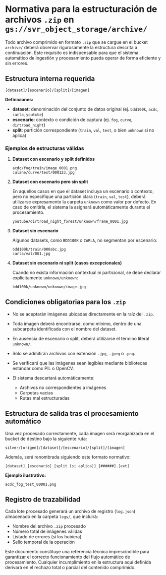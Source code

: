 # **Normativa para la estructuración de archivos `.zip` en `gs://svr_object_storage/archive/`**

Todo archivo comprimido en formato `.zip` que se cargue en el bucket `archive/` deberá observar rigurosamente la estructura descrita a continuación. Este requisito es indispensable para que el sistema automático de ingestión y procesamiento pueda operar de forma eficiente y sin errores.

## **Estructura interna requerida**

```plaintext
[dataset]/[escenario]/[split]/[imagen]
```

**Definiciones:**

* **dataset**: denominación del conjunto de datos original (ej. `bdd100k`, `acdc`, `carla`, `youtube`)
* **escenario**: contexto o condición de captura (ej. `fog`, `curve`, `dirtroad_night`)
* **split**: partición correspondiente (`train`, `val`, `test`, o bien `unknown` si no aplica)

### **Ejemplos de estructuras válidas**

1. **Dataset con escenario y split definidos**

    ```plaintext
    acdc/fog/train/image_0001.png
    culane/curve/test/000123.jpg
    ```

2. **Dataset con escenario pero sin split**

    En aquellos casos en que el dataset incluya un escenario o contexto, pero no especifique una partición clara (`train`, `val`, `test`), deberá utilizarse expresamente la carpeta `unknown` como valor por defecto. En caso de omitirla, el sistema la asignará automáticamente durante el procesamiento.

    ```plaintext
    youtube/dirtroad_night_forest/unknown/frame_0001.jpg
    ```

3. **Dataset sin escenario**

    Algunos datasets, como `BDD100K` o `CARLA`, no segmentan por escenario:

    ```plaintext
    bdd100k/train/000abc.jpg
    carla/val/001.jpg
    ```

4. **Dataset sin escenario ni split (casos excepcionales)**

    Cuando no exista información contextual ni particional, se debe declarar explícitamente `unknown/unknown`:

    ```plaintext
    bdd100k/unknown/unknown/image.jpg
    ```

## **Condiciones obligatorias para los `.zip`**

* No se aceptarán imágenes ubicadas directamente en la raíz del `.zip`.
* Toda imagen deberá encontrarse, como mínimo, dentro de una subcarpeta identificada con el nombre del dataset.
* En ausencia de escenario o split, deberá utilizarse el término literal `unknown/`.
* Solo se admitirán archivos con extensión `.jpg`, `.jpeg` o `.png`.
* Se verificará que las imágenes sean legibles mediante bibliotecas estándar como PIL o OpenCV.
* El sistema descartará automáticamente:

  * Archivos no correspondientes a imágenes
  * Carpetas vacías
  * Rutas mal estructuradas

## **Estructura de salida tras el procesamiento automático**

Una vez procesado correctamente, cada imagen será reorganizada en el bucket de destino bajo la siguiente ruta:

```plaintext
silver/[origen]/[dataset]/[escenario]/[split]/[imagen]
```

Además, será renombrada siguiendo este formato normativo:

```plaintext
[dataset]_[escenario]_[split (si aplica)]_[######].[ext]
```

**Ejemplo ilustrativo:**

```plaintext
acdc_fog_test_00001.png
```

## **Registro de trazabilidad**

Cada lote procesado generará un archivo de registro (`log.json`) almacenado en la carpeta `logs/`, que incluirá:

* Nombre del archivo `.zip` procesado
* Número total de imágenes válidas
* Listado de errores (si los hubiera)
* Sello temporal de la operación

Este documento constituye una referencia técnica imprescindible para garantizar el correcto funcionamiento del flujo automático de procesamiento. Cualquier incumplimiento en la estructura aquí definida derivará en el rechazo total o parcial del contenido comprimido.
